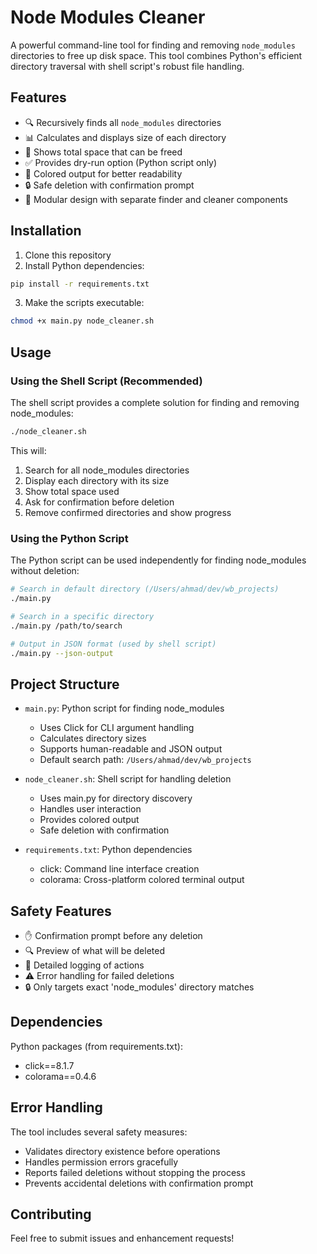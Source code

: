 # Node Modules Cleaner

A powerful command-line tool for finding and removing `node_modules` directories to free up disk space. This tool combines Python's efficient directory traversal with shell script's robust file handling.

## Features

- 🔍 Recursively finds all `node_modules` directories
- 📊 Calculates and displays size of each directory
- 💾 Shows total space that can be freed
- ✅ Provides dry-run option (Python script only)
- 🎨 Colored output for better readability
- 🔒 Safe deletion with confirmation prompt
- 🔄 Modular design with separate finder and cleaner components

## Installation

1. Clone this repository
2. Install Python dependencies:
```bash
pip install -r requirements.txt
```
3. Make the scripts executable:
```bash
chmod +x main.py node_cleaner.sh
```

## Usage

### Using the Shell Script (Recommended)

The shell script provides a complete solution for finding and removing node_modules:

```bash
./node_cleaner.sh
```

This will:
1. Search for all node_modules directories
2. Display each directory with its size
3. Show total space used
4. Ask for confirmation before deletion
5. Remove confirmed directories and show progress

### Using the Python Script

The Python script can be used independently for finding node_modules without deletion:

```bash
# Search in default directory (/Users/ahmad/dev/wb_projects)
./main.py

# Search in a specific directory
./main.py /path/to/search

# Output in JSON format (used by shell script)
./main.py --json-output
```

## Project Structure

- `main.py`: Python script for finding node_modules
  - Uses Click for CLI argument handling
  - Calculates directory sizes
  - Supports human-readable and JSON output
  - Default search path: `/Users/ahmad/dev/wb_projects`

- `node_cleaner.sh`: Shell script for handling deletion
  - Uses main.py for directory discovery
  - Handles user interaction
  - Provides colored output
  - Safe deletion with confirmation

- `requirements.txt`: Python dependencies
  - click: Command line interface creation
  - colorama: Cross-platform colored terminal output

## Safety Features

- ✋ Confirmation prompt before any deletion
- 🔍 Preview of what will be deleted
- 📝 Detailed logging of actions
- ⚠️ Error handling for failed deletions
- 🔒 Only targets exact 'node_modules' directory matches

## Dependencies

Python packages (from requirements.txt):
- click==8.1.7
- colorama==0.4.6

## Error Handling

The tool includes several safety measures:
- Validates directory existence before operations
- Handles permission errors gracefully
- Reports failed deletions without stopping the process
- Prevents accidental deletions with confirmation prompt

## Contributing

Feel free to submit issues and enhancement requests!

